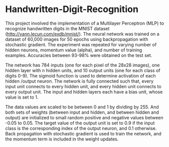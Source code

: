 # Handwritten-Digit-Recognition

This project involved the implementation of a Multilayer Perceptron (MLP) to recognize handwritten digits in the MNIST dataset (http://yann.lecun.com/exdb/mnist/). 
The neural network was trained on a dataset of 60,000 images for 50 epochs using backpropagation with stochastic gradient.
The experiment was repeated for varying number of hidden neurons, momentum value (alpha), and number of training examples.
Accuracies between 93-98% were obtained on the test set.

The network has 784 inputs (one for each pixel of the 28x28 images), one hidden layer with n hidden units, and 10 output units (one for each class of digits 0-9).
The sigmoid function is used to determine activation of each hidden /output neuron. 
The network is fully connected such that, every input unit connects to every hidden unit, and every hidden unit connects to every output unit. The input and hidden layers each have a bias unit, whose value is set to 1.

The data values are scaled to be between 0 and 1 by dividing by 255. And both sets of weights (between input and hidden, and between hidden and output) are initialized to small random positive and negative values between -0.05 to 0.05. The target value of the output unit is set to 0.9 if the input class is the corresponding index of the output neuron, and 0.1 otherwise. 
Back propagation with stochastic gradient is used to train the network, and the momentum term is included in the weight updates.

